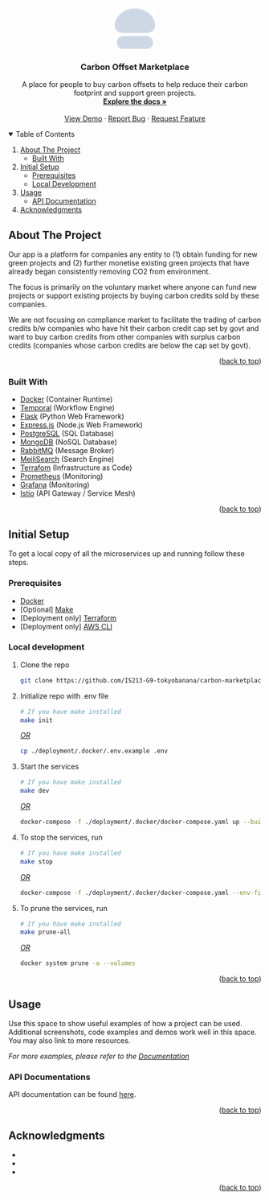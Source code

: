 <a name="readme-top"></a>

<!-- PROJECT LOGO -->
<br />
<div align="center">
  <a href="https://github.com/IS213-G9-tokyobanana/carbon-marketplace-backend">
    <img src=".github/assets/logo.png" alt="Logo" width="80" height="80">
  </a>

<h3 align="center">Carbon Offset Marketplace</h3>

  <p align="center">
    A place for people to buy carbon offsets to help reduce their carbon footprint and support green projects.
    <br />
    <a href="https://github.com/IS213-G9-tokyobanana/carbon-marketplace-backend"><strong>Explore the docs »</strong></a>
    <br />
    <br />
    <a href="https://github.com/IS213-G9-tokyobanana/carbon-marketplace-backend">View Demo</a>
    ·
    <a href="https://github.com/IS213-G9-tokyobanana/carbon-marketplace-backend/issues/new?assignees=&labels=bug&template=bug-report.md&title=%5BMICROSERVICE_NAME%5D%3A+ISSUE_TITLE">Report Bug</a>
    ·
    <a href="https://github.com/IS213-G9-tokyobanana/carbon-marketplace-backend/issues/new?assignees=&labels=enhancement&template=feature-request.md&title=%5BMICROSERVICE_NAME%5D%3A+FEATURE_TITLE">Request Feature</a>
  </p>
</div>

<!-- TABLE OF CONTENTS -->
<details open>
  <summary>Table of Contents</summary>
  <ol>
    <li>
      <a href="#about-the-project">About The Project</a>
      <ul>
        <li><a href="#built-with">Built With</a></li>
      </ul>
    </li>
    <li>
      <a href="#initial-setup">Initial Setup</a>
      <ul>
        <li><a href="#prerequisites">Prerequisites</a></li>
        <li><a href="#local-development">Local Development</a></li>
      </ul>
    </li>
    <li>
      <a href="#usage">Usage</a>
      <ul>
        <li><a href="#api-documentation">API Documentation</a></li>
      </ul>
    </li>
    <li><a href="#acknowledgments">Acknowledgments</a></li>
  </ol>
</details>

<!-- ABOUT THE PROJECT -->

## About The Project

<!-- [![Product Name Screen Shot][product-screenshot]](https://example.com) -->

Our app is a platform for companies any entity to (1) obtain funding for new green projects and (2) further monetise existing green projects that have already began consistently removing CO2 from environment.

The focus is primarily on the voluntary market where anyone can fund new projects or support existing projects by buying carbon credits sold by these companies.

We are not focusing on compliance market to facilitate the trading of carbon credits b/w companies who have hit their carbon credit cap set by govt and want to buy carbon credits from other companies with surplus carbon credits (companies whose carbon credits are below the cap set by govt).

<p align="right">(<a href="#readme-top">back to top</a>)</p>

### Built With

- [Docker](https://www.docker.com/) (Container Runtime)
- [Temporal](https://temporal.io/) (Workflow Engine)
- [Flask](https://flask.palletsprojects.com/en/2.0.x/) (Python Web Framework)
- [Express.js](https://expressjs.com/) (Node.js Web Framework)
- [PostgreSQL](https://www.postgresql.org/) (SQL Database)
- [MongoDB](https://www.mongodb.com/) (NoSQL Database)
- [RabbitMQ](https://www.rabbitmq.com/) (Message Broker)
- [MeiliSearch](https://www.meilisearch.com/) (Search Engine)
- [Terrafom](https://www.terraform.io/) (Infrastructure as Code)
- [Prometheus](https://prometheus.io/) (Monitoring)
- [Grafana](https://grafana.com/) (Monitoring)
- [Istio](https://istio.io/) (API Gateway / Service Mesh)

<p align="right">(<a href="#readme-top">back to top</a>)</p>

<!-- GETTING STARTED -->

## Initial Setup

To get a local copy of all the microservices up and running follow these steps.

### Prerequisites

- [Docker](https://docs.docker.com/get-docker/)
- [Optional] [Make](https://www.gnu.org/software/make/)
- [Deployment only] [Terraform](https://www.terraform.io/downloads.html)
- [Deployment only] [AWS CLI](https://docs.aws.amazon.com/cli/latest/userguide/install-cliv2.html)

### Local development

1. Clone the repo
   ```bash
   git clone https://github.com/IS213-G9-tokyobanana/carbon-marketplace-backend.git
   ```
2. Initialize repo with .env file

   ```bash
   # If you have make installed
   make init
   ```

   <ins><em>OR</em></ins>

   ```bash
   cp ./deployment/.docker/.env.example .env
   ```

3. Start the services

   ```bash
   # If you have make installed
   make dev
   ```

   <ins><em>OR</em></ins>

   ```bash
   docker-compose -f ./deployment/.docker/docker-compose.yaml up --build --remove-orphans --force-recreate -d
   ```

4. To stop the services, run

   ```bash
   # If you have make installed
   make stop
   ```

   <ins><em>OR</em></ins>

   ```bash
   docker-compose -f ./deployment/.docker/docker-compose.yaml --env-file .env down
   ```

5. To prune the services, run

   ```bash
   # If you have make installed
   make prune-all
   ```

   <ins><em>OR</em></ins>

   ```bash
   docker system prune -a --volumes
   ```

<p align="right">(<a href="#readme-top">back to top</a>)</p>

<!-- USAGE EXAMPLES -->

## Usage

Use this space to show useful examples of how a project can be used. Additional screenshots, code examples and demos work well in this space. You may also link to more resources.

_For more examples, please refer to the [Documentation](https://example.com)_

### API Documentations

API documentation can be found [here](https://example.com).

<p align="right">(<a href="#readme-top">back to top</a>)</p>

## Acknowledgments

- []()
- []()
- []()

<p align="right">(<a href="#readme-top">back to top</a>)</p>

